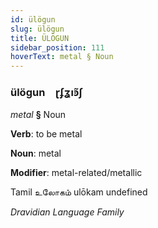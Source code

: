 ```yaml
---
id: ülögun
slug: ülögun
title: ÜLÖGUN
sidebar_position: 111
hoverText: metal § Noun
---
```


### ülögun&emsp;<span kind="abugida">ɽʄʓıꜿ̃ʃ</span>

*metal* **§** Noun

**Verb**: to be metal

**Noun**: metal

**Modifier**: metal-related/metallic

Tamil உலோகம் ulōkam undefined

*Dravidian Language Family*